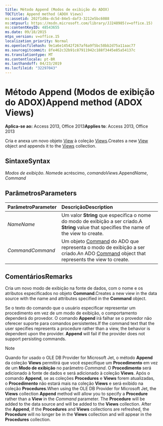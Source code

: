 ```yaml
---
title: Método Append (Modos de exibição do ADOX)
TOCTitle: Append method (ADOX Views)
ms:assetid: 202f1d0a-dc5d-84e5-daf3-3212e5bc6088
ms:mtpsurl: https://msdn.microsoft.com/library/JJ248985(v=office.15)
ms:contentKeyID: 48543655
ms.date: 09/18/2015
mtps_version: v=office.15
localization_priority: Normal
ms.openlocfilehash: 9e1a6e14542f267af6a9f5bc58bb2d75a11aac77
ms.sourcegitcommit: 8fe462c32b91c87911942c188f3445e85a54137c
ms.translationtype: MT
ms.contentlocale: pt-BR
ms.lasthandoff: 04/23/2019
ms.locfileid: "32297043"
---
```

# <a name="append-method-adox-views"></a><span data-ttu-id="32028-102">Método Append (Modos de exibição do ADOX)</span><span class="sxs-lookup"><span data-stu-id="32028-102">Append method (ADOX Views)</span></span>

<span data-ttu-id="32028-103">**Aplica-se ao:** Access 2013, Office 2013</span><span class="sxs-lookup"><span data-stu-id="32028-103">**Applies to**: Access 2013, Office 2013</span></span>

<span data-ttu-id="32028-104">Cria e anexa um novo objeto [View](view-object-adox.md) à coleção [Views](views-collection-adox.md).</span><span class="sxs-lookup"><span data-stu-id="32028-104">Creates a new [View](view-object-adox.md) object and appends it to the [Views](views-collection-adox.md) collection.</span></span>

## <a name="syntax"></a><span data-ttu-id="32028-105">Sintaxe</span><span class="sxs-lookup"><span data-stu-id="32028-105">Syntax</span></span>

<span data-ttu-id="32028-106">*Modos de exibição*. *Nome*de acréscimo, *comando*</span><span class="sxs-lookup"><span data-stu-id="32028-106">*Views*.Append*Name*, *Command*</span></span>

## <a name="parameters"></a><span data-ttu-id="32028-107">Parâmetros</span><span class="sxs-lookup"><span data-stu-id="32028-107">Parameters</span></span>

|<span data-ttu-id="32028-108">Parâmetro</span><span class="sxs-lookup"><span data-stu-id="32028-108">Parameter</span></span>|<span data-ttu-id="32028-109">Descrição</span><span class="sxs-lookup"><span data-stu-id="32028-109">Description</span></span>|
|:--------|:----------|
|<span data-ttu-id="32028-110">*Name*</span><span class="sxs-lookup"><span data-stu-id="32028-110">*Name*</span></span> |<span data-ttu-id="32028-111">Um valor **String** que especifica o nome do modo de exibição a ser criado.</span><span class="sxs-lookup"><span data-stu-id="32028-111">A **String** value that specifies the name of the view to create.</span></span>|
|<span data-ttu-id="32028-112">*Command*</span><span class="sxs-lookup"><span data-stu-id="32028-112">*Command*</span></span> |<span data-ttu-id="32028-113">Um objeto [Command](command-object-ado.md) do ADO que representa o modo de exibição a ser criado.</span><span class="sxs-lookup"><span data-stu-id="32028-113">An ADO [Command](command-object-ado.md) object that represents the view to create.</span></span>|

## <a name="remarks"></a><span data-ttu-id="32028-114">Comentários</span><span class="sxs-lookup"><span data-stu-id="32028-114">Remarks</span></span>

<span data-ttu-id="32028-115">Cria um novo modo de exibição na fonte de dados, com o nome e os atributos especificados no objeto **Command**.</span><span class="sxs-lookup"><span data-stu-id="32028-115">Creates a new view in the data source with the name and attributes specified in the **Command** object.</span></span>

<span data-ttu-id="32028-p101">Se o texto do comando que o usuário especificar representar um procedimento em vez de um modo de exibição, o comportamento dependerá do provedor. O comando **Append** irá falhar se o provedor não oferecer suporte para comandos persistentes.</span><span class="sxs-lookup"><span data-stu-id="32028-p101">If the command text that the user specifies represents a procedure rather than a view, the behavior is dependent upon the provider. **Append** will fail if the provider does not support persisting commands.</span></span>

> [!NOTE]
> <span data-ttu-id="32028-p102">Quando for usado o OLE DB Provider for Microsoft Jet, o método **Append** da coleção **Views** permitirá que você especifique um **Procedimento** em vez de um **Modo de exibição** no parâmetro *Command*. O **Procedimento** será adicionado à fonte de dados e será adicionado à coleção **Views**. Após o comando **Append**, se as coleções **Procedures** e **Views** forem atualizadas, o **Procedimento** não estará mais na coleção **Views** e será exibido na coleção **Procedures**.</span><span class="sxs-lookup"><span data-stu-id="32028-p102">When using the OLE DB Provider for Microsoft Jet, the **Views** collection **Append** method will allow you to specify a **Procedure** rather than a **View** in the *Command* parameter. The **Procedure** will be added to the data source and will be added to the **Views** collection. After the **Append**, if the **Procedures** and **Views** collections are refreshed, the **Procedure** will no longer be in the **Views** collection and will appear in the **Procedures** collection.</span></span>


